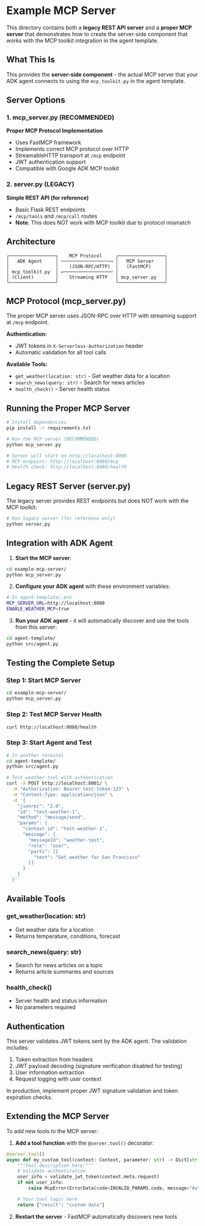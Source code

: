 # Example MCP Server

This directory contains both a **legacy REST API server** and a **proper MCP server** that demonstrates how to create the server-side component that works with the MCP toolkit integration in the agent template.

## What This Is

This provides the **server-side component** - the actual MCP server that your ADK agent connects to using the `mcp_toolkit.py` in the agent template.

## Server Options

### 1. mcp_server.py (RECOMMENDED)
**Proper MCP Protocol Implementation**
- Uses FastMCP framework
- Implements correct MCP protocol over HTTP
- StreamableHTTP transport at `/mcp` endpoint
- JWT authentication support
- Compatible with Google ADK MCP toolkit

### 2. server.py (LEGACY)
**Simple REST API (for reference)**
- Basic Flask REST endpoints
- `/mcp/tools` and `/mcp/call` routes
- **Note**: This does NOT work with MCP toolkit due to protocol mismatch

## Architecture

```
┌─────────────────┐    MCP Protocol     ┌─────────────────┐
│   ADK Agent     │ ──────────────────→ │   MCP Server    │
│                 │    (JSON-RPC/HTTP)  │   (FastMCP)     │
│ mcp_toolkit.py  │ ←────────────────── │                 │
│ (Client)        │    Streaming HTTP   │ mcp_server.py   │
└─────────────────┘                     └─────────────────┘
```

## MCP Protocol (mcp_server.py)

The proper MCP server uses JSON-RPC over HTTP with streaming support at `/mcp` endpoint.

**Authentication:**
- JWT tokens in `X-Serverless-Authorization` header
- Automatic validation for all tool calls

**Available Tools:**
- `get_weather(location: str)` - Get weather data for a location
- `search_news(query: str)` - Search for news articles
- `health_check()` - Server health status

## Running the Proper MCP Server

```bash
# Install dependencies
pip install -r requirements.txt

# Run the MCP server (RECOMMENDED)
python mcp_server.py

# Server will start on http://localhost:8080
# MCP endpoint: http://localhost:8080/mcp
# Health check: http://localhost:8080/health
```

## Legacy REST Server (server.py)

The legacy server provides REST endpoints but does NOT work with the MCP toolkit:

```bash
# Run legacy server (for reference only)
python server.py
```

## Integration with ADK Agent

1. **Start the MCP server**:
```bash
cd example-mcp-server/
python mcp_server.py
```

2. **Configure your ADK agent** with these environment variables:
```bash
# In agent-template/.env
MCP_SERVER_URL=http://localhost:8080
ENABLE_WEATHER_MCP=true
```

3. **Run your ADK agent** - it will automatically discover and use the tools from this server:
```bash
cd agent-template/
python src/agent.py
```

## Testing the Complete Setup

### Step 1: Start MCP Server
```bash
cd example-mcp-server/
python mcp_server.py
```

### Step 2: Test MCP Server Health
```bash
curl http://localhost:8080/health
```

### Step 3: Start Agent and Test
```bash
# In another terminal
cd agent-template/
python src/agent.py

# Test weather tool with authentication
curl -X POST http://localhost:8001/ \
  -H "Authorization: Bearer test-token-123" \
  -H "Content-Type: application/json" \
  -d '{
    "jsonrpc": "2.0",
    "id": "test-weather-1",
    "method": "message/send",
    "params": {
      "context_id": "test-weather-1",
      "message": {
        "messageId": "weather-test",
        "role": "user",
        "parts": [{
          "text": "Get weather for San Francisco"
        }]
      }
    }
  }'
```

## Available Tools

### get_weather(location: str)
- Get weather data for a location
- Returns temperature, conditions, forecast

### search_news(query: str)
- Search for news articles on a topic
- Returns article summaries and sources

### health_check()
- Server health and status information
- No parameters required

## Authentication

This server validates JWT tokens sent by the ADK agent. The validation includes:

1. Token extraction from headers
2. JWT payload decoding (signature verification disabled for testing)
3. User information extraction
4. Request logging with user context

In production, implement proper JWT signature validation and token expiration checks.

## Extending the MCP Server

To add new tools to the MCP server:

1. **Add a tool function** with the `@server.tool()` decorator:
```python
@server.tool()
async def my_custom_tool(context: Context, parameter: str) -> Dict[str, Any]:
    """Tool description here."""
    # Validate authentication
    user_info = validate_jwt_token(context.meta.request)
    if not user_info:
        raise McpError(ErrorData(code=INVALID_PARAMS.code, message="Auth required"))

    # Your tool logic here
    return {"result": "custom data"}
```

2. **Restart the server** - FastMCP automatically discovers new tools